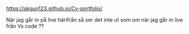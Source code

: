  https://akgun123.github.io/Cv-portfolio/


 När jag går in på live härifrån så ser det inte ut som om när jag går in live från Vs code ??
